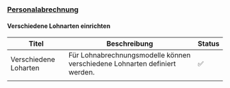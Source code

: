 ### [Personalabrechnung](Personalabrechnung.md)

#### Verschiedene Lohnarten einrichten

| Titel                 | Beschreibung                                                               | Status |
| --------------------- | -------------------------------------------------------------------------- | ------ |
| Verschiedene Loharten | Für Lohnabrechnungsmodelle können verschiedene Lohnarten definiert werden. | ✅     |
|                       |                                                                            |        |
